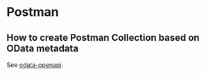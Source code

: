 # Postman

## How to create Postman Collection based on OData metadata

See [odata-openapi](https://oasis-tcs.github.io/odata-openapi/lib/).
